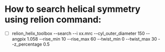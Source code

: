 # How to search helical symmetry using relion command:

- [ ] relion_helix_toolbox --search --i xx.mrc --cyl_outer_diameter 150 --angpix 1.058 --rise_min 10 --rise_max 60 --twist_min 0 --twist_max 30 --z_percentage 0.5
